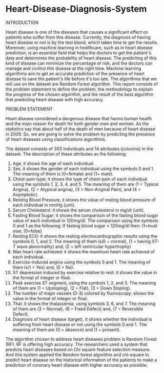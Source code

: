 # Heart-Disease-Diagnosis-System

INTRODUCTION

Heart disease is one of the diseases that causes a significant effect on patients who suffer from this disease. Currently, the diagnosis of having heart disease or not is by the test blood, which takes time to get the results. Moreover, using machine learning in healthcare, such as in heart disease prediction, is an essential field that helps the doctors to get the patient`s data and determines the probability of heart disease. The predicting of this kind of disease can minimize the percentage of risk, and the doctors can manage and control this disease at the right time. Machine learning algorithms aim to get an accurate prediction of the presence of heart disease to save the patient's life before it's too late. The algorithms that we will use on the dataset are Random Forest algorithm. This report consists of the problem statement to define the problem, the methodology to explain the progress of the chosen algorithm, and the result of the best algorithm that predicting heart disease with high accuracy.

PROBLEM STATEMENT

Heart disease considered a dangerous disease that harms human health and the main reason for death for both gender men and women. As the statistics say that about half of the death of men because of heart disease in 2009. So, we are going to solve the problem by predicting the presence of heart diseases using classifications algorithms.  

The dataset consists of 303 individuals and 14 attributes (columns) in the dataset. The description of these attributes as the following:
1.	Age, it shows the age of each individual.
2.	Sex, it shows the gender of each individual using the symbols 0 and 1. The meaning of them is (0=female) and (1= male).
3.	Chest-pain type, it shows the type of chest-pain of each individual using the symbols 1, 2, 3, 4, and 5. The meaning of them are (1 = Typical Angina), (2 = Atypical angina), (3 = Non-Anginal Pain), and (4 = Asymptotic).
4.	Resting Blood Pressure, it shows the value of resting blood pressure of each individual in mmHg (unit).
5.	Serum Cholesterol: it shows the serum cholesterol in mg/dl (unit).
6.	Fasting Blood Sugar: it shows the comparison of the fasting blood sugar value of each individual in 120mg/dl. The comparison using the symbols 0 and 1 as the following:
If fasting blood sugar > 120mg/dl then: (1=true)
else:  (0=false)
7.	Resting ECG: it shows the resting electrocardiographic results using the symbols 0, 1, and 2. The meaning of them is(0 = normal), (1 = having ST-T wave abnormality) and, (2 = left ventricular hypertrophy)
8.	Max heart rate achieved: it shows the maximum heart rate achieved of each individual.
9.	Exercise-induced angina using the symbols 0 and 1. The meaning of them is(1 = Yes) and, (0 = No).
10.	ST depression induced by exercise relative to rest: it shows the value in the format of integer or float.
11.	Peak exercise ST segment, using the symbols 1, 2, and 3. The meaning of them are (1 = Upsloping), (2 = Flat), (3 = Down Sloping).
12.	The number of major vessels (0-3) colored by fluoroscopy: shows the value in the format of integer or float.
13.	Thal: it shows the thalassemia, using symbols 3, 6, and 7. The meaning of them are (3 = Normal), (6 = Fixed Defect) and, (7 = Reversible Defect).
14.	Diagnosis of heart disease (target), it shows whether the individual is suffering from heart disease or not using the symbols 0 and 1. The meaning of them are (0 = absence) and (1 = present).

The algorithm chosen to address heart diseases problem is Random Forest (RF). RF is offering high accuracy. The researchers used a system that predicts heart diseases based on Chi square feature selection measure. And this system applied the Random forest algorithm and chi-square to predict heart disease on the historical information of the patients to make a prediction of coronary heart disease with higher accuracy as possible.


